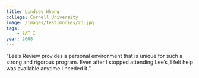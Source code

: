 ```yaml
---
title: Lindsey Whang
college: Cornell University
image: /images/testimonies/23.jpg
tags:
    - SAT I
year: 2008
---
```


“Lee’s Review provides a personal environment that is unique for such a
strong and rigorous program. Even after I stopped attending Lee’s, I felt
help was available anytime I needed it.”
